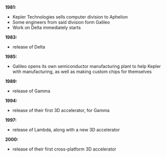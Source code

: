 **1981:**
- Kepler Technologies sells computer division to Aphelion
- Some engineers from said division form Galileo
- Work on Delta immediately starts

**1983:**
- release of Delta

**1985:**
- Galileo opens its own semiconductor manufacturing plant to help Kepler with manufacturing, as well as making custom chips for themselves

**1989:**
- release of Gamma

**1994:**
- release of their first 3D accelerator, for Gamma

**1997:**
- release of Lambda, along with a new 3D accelerator

**2000:**
- release of their first cross-platform 3D accelerator
